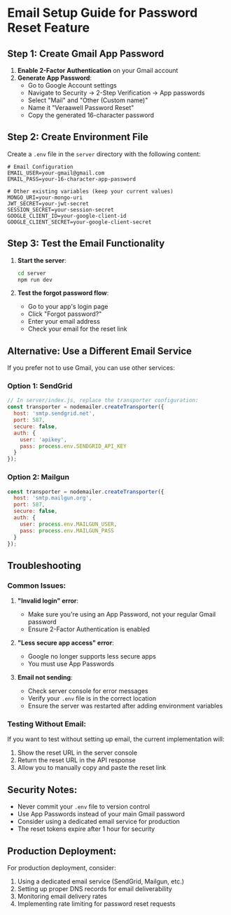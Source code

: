 # Email Setup Guide for Password Reset Feature

## Step 1: Create Gmail App Password

1. **Enable 2-Factor Authentication** on your Gmail account
2. **Generate App Password**:
   - Go to Google Account settings
   - Navigate to Security → 2-Step Verification → App passwords
   - Select "Mail" and "Other (Custom name)"
   - Name it "Veraawell Password Reset"
   - Copy the generated 16-character password

## Step 2: Create Environment File

Create a `.env` file in the `server` directory with the following content:

```env
# Email Configuration
EMAIL_USER=your-gmail@gmail.com
EMAIL_PASS=your-16-character-app-password

# Other existing variables (keep your current values)
MONGO_URI=your-mongo-uri
JWT_SECRET=your-jwt-secret
SESSION_SECRET=your-session-secret
GOOGLE_CLIENT_ID=your-google-client-id
GOOGLE_CLIENT_SECRET=your-google-client-secret
```

## Step 3: Test the Email Functionality

1. **Start the server**:
   ```bash
   cd server
   npm run dev
   ```

2. **Test the forgot password flow**:
   - Go to your app's login page
   - Click "Forgot password?"
   - Enter your email address
   - Check your email for the reset link

## Alternative: Use a Different Email Service

If you prefer not to use Gmail, you can use other services:

### Option 1: SendGrid
```javascript
// In server/index.js, replace the transporter configuration:
const transporter = nodemailer.createTransporter({
  host: 'smtp.sendgrid.net',
  port: 587,
  secure: false,
  auth: {
    user: 'apikey',
    pass: process.env.SENDGRID_API_KEY
  }
});
```

### Option 2: Mailgun
```javascript
const transporter = nodemailer.createTransporter({
  host: 'smtp.mailgun.org',
  port: 587,
  secure: false,
  auth: {
    user: process.env.MAILGUN_USER,
    pass: process.env.MAILGUN_PASS
  }
});
```

## Troubleshooting

### Common Issues:

1. **"Invalid login" error**:
   - Make sure you're using an App Password, not your regular Gmail password
   - Ensure 2-Factor Authentication is enabled

2. **"Less secure app access" error**:
   - Google no longer supports less secure apps
   - You must use App Passwords

3. **Email not sending**:
   - Check server console for error messages
   - Verify your `.env` file is in the correct location
   - Ensure the server was restarted after adding environment variables

### Testing Without Email:

If you want to test without setting up email, the current implementation will:
1. Show the reset URL in the server console
2. Return the reset URL in the API response
3. Allow you to manually copy and paste the reset link

## Security Notes:

- Never commit your `.env` file to version control
- Use App Passwords instead of your main Gmail password
- Consider using a dedicated email service for production
- The reset tokens expire after 1 hour for security

## Production Deployment:

For production deployment, consider:
1. Using a dedicated email service (SendGrid, Mailgun, etc.)
2. Setting up proper DNS records for email deliverability
3. Monitoring email delivery rates
4. Implementing rate limiting for password reset requests 